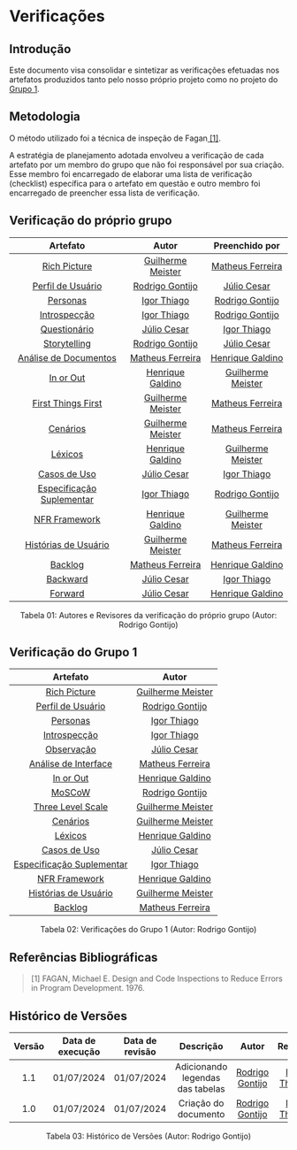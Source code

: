 # Verificações

## Introdução
Este documento visa consolidar e sintetizar as verificações efetuadas nos artefatos produzidos tanto pelo nosso próprio projeto como no projeto do [Grupo 1](https://github.com/Requisitos-de-Software/2024.1-DiarioOficialdaUniao). 

## Metodologia

O método utilizado foi a técnica de inspeção de Fagan<a id="REF1" href="#anchor_1"> [1]</a>. 

A estratégia de planejamento adotada envolveu a verificação de cada artefato por um membro do grupo que não foi responsável por sua criação. Esse membro foi encarregado de elaborar uma lista de verificação (checklist) específica para o artefato em questão e outro membro foi encarregado de preencher essa lista de verificação.

## Verificação do próprio grupo

| Artefato | Autor | Preenchido por |
| :------: | :---: | :------------: |
| [Rich Picture](https://requisitos-de-software.github.io/2024.1-Consumidor.gov/Pr%C3%A9%20Rastreabilidade/rich-picture/) | [Guilherme Meister](https://github.com/gmeister18) | [Matheus Ferreira](https://github.com/matferreira1) |
| [Perfil de Usuário](https://requisitos-de-software.github.io/2024.1-DiarioOficialdaUniao/elicitacao/perfilUsuario/) | [Rodrigo Gontijo](https://github.com/rodrigogontijoo) | [Júlio Cesar](https://github.com/Julio1099) |
| [Personas](https://requisitos-de-software.github.io/2024.1-DiarioOficialdaUniao/elicitacao/personas/)  | [Igor Thiago](https://github.com/alladin51) | [Rodrigo Gontijo](https://github.com/rodrigogontijoo) |
| [Introspecção](https://requisitos-de-software.github.io/2024.1-DiarioOficialdaUniao/elicitacao/tecnicas/introspeccao/) | [Igor Thiago](https://github.com/alladin51) | [Rodrigo Gontijo](https://github.com/rodrigogontijoo) |
| [Questionário](https://requisitos-de-software.github.io/2024.1-Consumidor.gov/Elicita%C3%A7%C3%A3o/Question%C3%A1rio/) | [Júlio Cesar](https://github.com/Julio1099) | [Igor Thiago](https://github.com/alladin51) |
| [Storytelling](https://requisitos-de-software.github.io/2024.1-Consumidor.gov/Elicita%C3%A7%C3%A3o/Storytelling/) | [Rodrigo Gontijo](https://github.com/rodrigogontijoo) | [Júlio Cesar](https://github.com/Julio1099) |
| [Análise de Documentos](https://requisitos-de-software.github.io/2024.1-Consumidor.gov/Elicita%C3%A7%C3%A3o/analiseDoc/)| [Matheus Ferreira](https://github.com/matferreira1) |  [Henrique Galdino](https://github.com/hgaldino05) |
| [In or Out](https://requisitos-de-software.github.io/2024.1-Consumidor.gov/Elicita%C3%A7%C3%A3o/Prioriza%C3%A7%C3%A3o/In%20or%20out/) | [Henrique Galdino](https://github.com/hgaldino05) | [Guilherme Meister](https://github.com/gmeister18)  |
| [First Things First](https://requisitos-de-software.github.io/2024.1-Consumidor.gov/Elicita%C3%A7%C3%A3o/Prioriza%C3%A7%C3%A3o/First%20things%20first/) |[Guilherme Meister](https://github.com/gmeister18) | [Matheus Ferreira](https://github.com/matferreira1) |
| [Cenários](https://requisitos-de-software.github.io/2024.1-Consumidor.gov/Modelagem/cenarios/) | [Guilherme Meister](https://github.com/gmeister18) | [Matheus Ferreira](https://github.com/matferreira1) |
| [Léxicos](https://requisitos-de-software.github.io/2024.1-Consumidor.gov/Modelagem/lexicos/) | [Henrique Galdino](https://github.com/hgaldino05) | [Guilherme Meister](https://github.com/gmeister18)  |
| [Casos de Uso](https://requisitos-de-software.github.io/2024.1-Consumidor.gov/Modelagem/casosdeuso/) | [Júlio Cesar](https://github.com/Julio1099) | [Igor Thiago](https://github.com/alladin51) |
| [Especificação Suplementar](https://requisitos-de-software.github.io/2024.1-Consumidor.gov/Modelagem/especsuplementar/) | [Igor Thiago](https://github.com/alladin51) | [Rodrigo Gontijo](https://github.com/rodrigogontijoo) |
| [NFR Framework](https://requisitos-de-software.github.io/2024.1-Consumidor.gov/Modelagem/Modelagem%20%C3%81gil/NFR/) | [Henrique Galdino](https://github.com/hgaldino05) | [Guilherme Meister](https://github.com/gmeister18)  |
| [Histórias de Usuário](https://requisitos-de-software.github.io/2024.1-Consumidor.gov/Modelagem/Modelagem%20%C3%81gil/Historias/) | [Guilherme Meister](https://github.com/gmeister18) | [Matheus Ferreira](https://github.com/matferreira1) |
| [Backlog](https://requisitos-de-software.github.io/2024.1-Consumidor.gov/Modelagem/Modelagem%20%C3%81gil/Backlog/) | [Matheus Ferreira](https://github.com/matferreira1) | [Henrique Galdino](https://github.com/hgaldino05) |
| [Backward](https://requisitos-de-software.github.io/2024.1-Consumidor.gov/Pós-Rastreabilidade/backward/) | [Júlio Cesar](https://github.com/Julio1099) | [Igor Thiago](https://github.com/alladin51) | 
| [Forward](https://requisitos-de-software.github.io/2024.1-Consumidor.gov/Pós-Rastreabilidade/forward/) | [Júlio Cesar](https://github.com/Julio1099) | [Henrique Galdino](https://github.com/hgaldino05) | 

<div align="center">
<figcaption align="center">Tabela 01: Autores e Revisores da verificação do próprio grupo (Autor: Rodrigo Gontijo)</figcaption>
</div>

## Verificação do Grupo 1

| Artefato | Autor |
| :------: | :---: |
| [Rich Picture](https://requisitos-de-software.github.io/2024.1-DiarioOficialdaUniao/pre-rastreabilidade/rich-picture/) | [Guilherme Meister](https://github.com/gmeister18) |
| [Perfil de Usuário](https://requisitos-de-software.github.io/2024.1-DiarioOficialdaUniao/elicitacao/perfilUsuario/) | [Rodrigo Gontijo](https://github.com/rodrigogontijoo) |
| [Personas](https://requisitos-de-software.github.io/2024.1-DiarioOficialdaUniao/elicitacao/personas/) | [Igor Thiago](https://github.com/alladin51) |
| [Introspecção](https://requisitos-de-software.github.io/2024.1-DiarioOficialdaUniao/elicitacao/tecnicas/introspeccao/) | [Igor Thiago](https://github.com/alladin51) |
| [Observação](https://requisitos-de-software.github.io/2024.1-DiarioOficialdaUniao/elicitacao/tecnicas/observacao/) | [Júlio Cesar](https://github.com/Julio1099) |
| [Análise de Interface](https://requisitos-de-software.github.io/2024.1-DiarioOficialdaUniao/elicitacao/tecnicas/analise-de-interface/) | [Matheus Ferreira](https://github.com/matferreira1) |
| [In or Out](https://requisitos-de-software.github.io/2024.1-DiarioOficialdaUniao/elicitacao/priorizacao/#in-or-out) | [Henrique Galdino](https://github.com/hgaldino05) |
| [MoSCoW](https://requisitos-de-software.github.io/2024.1-DiarioOficialdaUniao/elicitacao/priorizacao/#moscow) | [Rodrigo Gontijo](https://github.com/rodrigogontijoo) |
| [Three Level Scale](https://requisitos-de-software.github.io/2024.1-DiarioOficialdaUniao/elicitacao/priorizacao/#three-level-scale) | [Guilherme Meister](https://github.com/gmeister18) |
| [Cenários](https://requisitos-de-software.github.io/2024.1-DiarioOficialdaUniao/modelagem/cenarios/) | [Guilherme Meister](https://github.com/gmeister18) |
| [Léxicos](https://requisitos-de-software.github.io/2024.1-DiarioOficialdaUniao/modelagem/lexicos/) | [Henrique Galdino](https://github.com/hgaldino05) |
| [Casos de Uso](https://requisitos-de-software.github.io/2024.1-DiarioOficialdaUniao/modelagem/useCase/) | [Júlio Cesar](https://github.com/Julio1099) |
| [Especificação Suplementar](https://requisitos-de-software.github.io/2024.1-DiarioOficialdaUniao/modelagem/especificacao/) | [Igor Thiago](https://github.com/alladin51) |
| [NFR Framework](https://requisitos-de-software.github.io/2024.1-DiarioOficialdaUniao/modelagem/modelagemAgil/nfr_framework/) | [Henrique Galdino](https://github.com/hgaldino05) |
| [Histórias de Usuário](https://requisitos-de-software.github.io/2024.1-DiarioOficialdaUniao/modelagem/modelagemAgil/historiaUsuario/) | [Guilherme Meister](https://github.com/gmeister18) |
| [Backlog](https://requisitos-de-software.github.io/2024.1-DiarioOficialdaUniao/modelagem/modelagemAgil/backlog/) | [Matheus Ferreira](https://github.com/matferreira1) |

<div align="center">
<figcaption align="center">Tabela 02: Verificações do Grupo 1 (Autor: Rodrigo Gontijo)</figcaption>
</div>

## Referências Bibliográficas

> [1] FAGAN, Michael E. Design and Code Inspections to Reduce Errors in Program Development. 1976.



## Histórico de Versões

| Versão | Data de execução | Data de revisão |  Descrição  | Autor | Revisor  |
| :----: | :--------------: | :-------------: | :---------: | :---: | :------: |
| 1.1    | 01/07/2024       | 01/07/2024      | Adicionando legendas das tabelas  | [Rodrigo Gontijo](https://github.com/rodrigogontijoo) | [Igor Thiago](https://github.com/alladin51) |
| 1.0    | 01/07/2024       | 01/07/2024      | Criação do documento  | [Rodrigo Gontijo](https://github.com/rodrigogontijoo) | [Igor Thiago](https://github.com/alladin51) |

<div align="center">
<figcaption align="center">Tabela 03: Histórico de Versões (Autor: Rodrigo Gontijo)</figcaption>
</div>